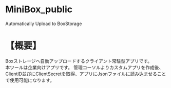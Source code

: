 # MiniBox_public
Automatically Upload to BoxStorage


# 【概要】
Boxストレージへ自動アップロードするクライアント常駐型アプリです。<br>
本ツールは企業向けアプリです。
管理コーソルよりカスタムアプリを作成後、ClientID並びにClientSecretを取得、アプリにJsonファイルに読み込ませることで使用可能になります。

